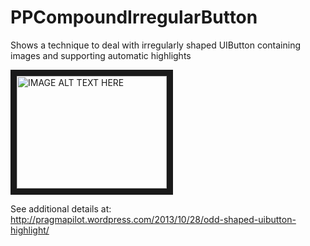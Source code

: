 PPCompoundIrregularButton
=======================

Shows a technique to deal with irregularly shaped UIButton containing images and supporting automatic highlights

<a href="http://www.youtube.com/watch?feature=player_embedded&v=JMQ-0XCdokI
" target="_blank"><img src="http://img.youtube.com/vi/JMQ-0XCdokI/0.jpg" 
alt="IMAGE ALT TEXT HERE" width="240" height="180" border="10" /></a>

See additional details at: http://pragmapilot.wordpress.com/2013/10/28/odd-shaped-uibutton-highlight/

